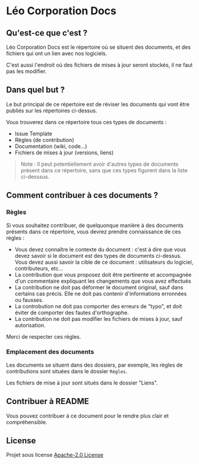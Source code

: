 # Léo Corporation Docs
## Qu'est-ce que c'est ?
Léo Corporation Docs est le répertoire où se situent des documents, et des fichiers qui ont un lien avec nos logiciels.

C'est aussi l'endroit où des fichiers de mises à jour seront stockés, il ne faut pas les modifier.
## Dans quel but ?
Le but principal de ce répertoire est de réviser les documents qui vont être publiés sur les répertoires ci-dessus. 

Vous trouverez dans ce répertoire tous ces types de documents :
- Issue Template
- Règles (de contribution)
- Documentation (wiki, code...)
- Fichiers de mises à jour (versions, liens)

> Note : Il peut potentiellement avoir d'autres types de documents présent dans ce répertoire, sans que ces types figurent dans la liste ci-desssus.

## Comment contribuer à ces documents ?
### Règles
Si vous souhaitez contribuer, de quelquonque manière à des documents présents dans ce répertoire, vous devrez prendre connaissance de ces règles :
- Vous devez connaître le contexte du document : c'est à dire que vous devez savoir si le document est des types de documents ci-dessus. Vous devez aussi savoir la cible de ce document : utilisateurs du logiciel, contributeurs, etc...
- La contribution que vous proposez doit être pertinente et accompagnée d'un commentaire expliquant les changements que vous avez effectués
- La contribution ne doit pas déformer le document original, sauf dans certains cas précis. Elle ne doit pas contenir d'informations erronnées ou fausses.
- La controbution ne doit pas comporter des erreurs de "typo", et doit éviter de comporter des fautes d'orthographe.
- La contribution ne doit pas modifier les fichiers de mises à jour, sauf autorisation.

Merci de respecter ces règles.
### Emplacement des documents
Les documents se situent dans des dossiers, par exemple, les règles de contributions sont situées dans le dossier `Règles`.

Les fichiers de mise à jour sont situés dans le dossier "Liens".

## Contribuer à README
Vous pouvez contribuer à ce document pour le rendre plus clair et compréhensible.

## License
Projet sous license [Apache-2.0 License](https://github.com/Leo-Corporation/LeoCorp-Docs/blob/master/LICENSE.md)
